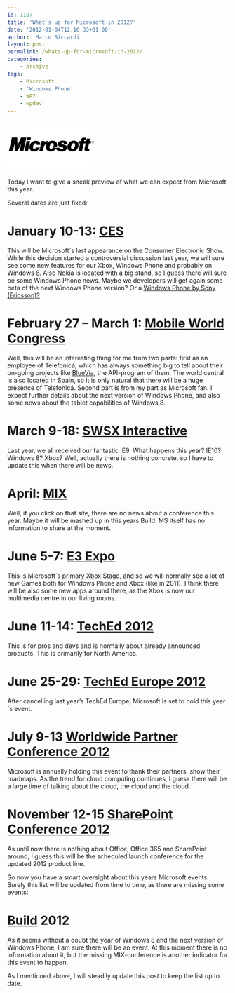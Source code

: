 ```yaml
---
id: 1107
title: 'What´s up for Microsoft in 2012?'
date: '2012-01-04T12:10:33+01:00'
author: 'Marco Siccardi'
layout: post
permalink: /whats-up-for-microsoft-in-2012/
categories:
    - Archive
tags:
    - Microsoft
    - 'Windows Phone'
    - WP7
    - wpdev
---
```


![MSlogoBlog](/assets/img/2012/01/MSlogoBlog1.jpg "MSlogoBlog")

Today I want to give a sneak preview of what we can expect from Microsoft this year.

Several dates are just fixed:

# January 10-13: [CES](https://www.cesweb.org/)

This will be Microsoft´s last appearance on the Consumer Electronic Show. While this decision started a controversial discussion last year, we will sure see some new features for our Xbox, Windows Phone and probably on Windows 8. Also Nokia is located with a big stand, so I guess there will sure be some Windows Phone news. Maybe we developers will get again some beta of the next Windows Phone version? Or a [Windows Phone by Sony (Ericsson)?](https://www.wpcentral.com/wild-speculation-post-sony-ericsson-windows-phone-next-week-ces)

# February 27 – March 1: [Mobile World Congress](https://www.mobileworldcongress.com/)

Well, this will be an interesting thing for me from two parts: first as an employee of Telefonicá, which has always something big to tell about their on-going projects like [BlueVia](https://bluevia.com/en/), the API-program of them. The world central is also located in Spain, so it is only natural that there will be a huge presence of Telefonicá. Second part is from my part as Microsoft fan. I expect further details about the next version of Windows Phone, and also some news about the tablet capabilities of Windows 8.

# March 9-18: [SWSX Interactive](https://sxsw.com/)

Last year, we all received our fantastic IE9. What happens this year? IE10? Windows 8? Xbox? Well, actually there is nothing concrete, so I have to update this when there will be news.

# April: [MIX](https://visitmix.com/)

Well, if you click on that site, there are no news about a conference this year. Maybe it will be mashed up in this years Build. MS itself has no information to share at the moment.

# June 5-7: [E3 Expo](https://www.e3expo.com/)

This is Microsoft´s primary Xbox Stage, and so we will normally see a lot of new Games both for Windows Phone and Xbox (like in 2011). I think there will be also some new apps around there, as the Xbox is now our multimedia centre in our living rooms.

# June 11-14: **[TechEd 2012](https://northamerica.msteched.com)** 

This is for pros and devs and is normally about already announced products. This is primarily for North America.

# June 25-29: **[TechEd Europe 2012](https://www.microsoft.com/europe/teched/)** 

After cancelling last year’s TechEd Europe, Microsoft is set to hold this year´s event.

# July 9-13 **[Worldwide Partner Conference 2012](https://www.linkedin.com/groups/Microsoft-Worldwide-Partner-Conference-2012-2639423)**

Microsoft is annually holding this event to thank their partners, show their roadmaps. As the trend for cloud computing continues, I guess there will be a large time of talking about the cloud, the cloud and the cloud.

# November 12-15 **[SharePoint Conference 2012](https://www.mssharepointconference.com/Pages/default.aspx)** 

As until now there is nothing about Office, Office 365 and SharePoint around, I guess this will be the scheduled launch conference for the updated 2012 product line.

So now you have a smart oversight about this years Microsoft events. Surely this list will be updated from time to time, as there are missing some events:

# **[Build](https://www.buildwindows.com/) 2012**

As it seems without a doubt the year of Windows 8 and the next version of Windows Phone, I am sure there will be an event. At this moment there is no information about it, but the missing MIX-conference is another indicator for this event to happen.

As I mentioned above, I will steadily update this post to keep the list up to date.
